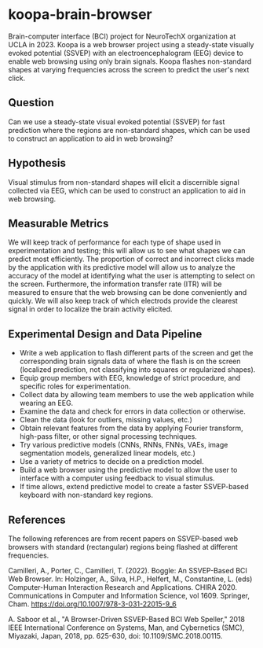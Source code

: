 # koopa-brain-browser
Brain-computer interface (BCI) project for NeuroTechX organization at UCLA in 2023. Koopa is a web browser project using a steady-state visually evoked potential (SSVEP) with an electroencephalogram (EEG) device to enable web browsing using only brain signals. Koopa flashes non-standard shapes at varying frequencies across the screen to predict the user's next click.

## Question
Can we use a steady-state visual evoked potential (SSVEP) for fast prediction where the regions are non-standard shapes, which can be used to construct an application to aid in web browsing?

## Hypothesis
Visual stimulus from non-standard shapes will elicit a discernible signal collected via EEG, which can be used to construct an application to aid in web browsing.

## Measurable Metrics
We will keep track of performance for each type of shape used in experimentation and testing; this will allow us to see what shapes we can predict most efficiently. The proportion of correct and incorrect clicks made by the application with its predictive model will allow us to analyze the accuracy of the model at identifying what the user is attempting to select on the screen. Furthermore, the information transfer rate (ITR) will be measured to ensure that the web browsing can be done conveniently and quickly. We will also keep track of which electrods provide the clearest signal in order to localize the brain activity elicited.

## Experimental Design and Data Pipeline
* Write a web application to flash different parts of the screen and get the corresponding brain signals data of where the flash is on the screen (localized prediction, not classifying into squares or regularized shapes).
* Equip group members with EEG, knowledge of strict procedure, and specific roles for experimentation.
* Collect data by allowing team members to use the web application while wearing an EEG. 
* Examine the data and check for errors in data collection or otherwise.
* Clean the data (look for outliers, missing values, etc.)
* Obtain relevant features from the data by applying Fourier transform, high-pass filter, or other signal processing techniques.
* Try various predictive models (CNNs, RNNs, FNNs, VAEs, image segmentation models, generalized linear models, etc.)
* Use a variety of metrics to decide on a prediction model.
* Build a web browser using the predictive model to allow the user to interface with a computer using feedback to visual stimulus.
* If time allows, extend predictive model to create a faster SSVEP-based keyboard with non-standard key regions.

## References
The following references are from recent papers on SSVEP-based web browsers with standard (rectangular) regions being flashed at different frequencies.

Camilleri, A., Porter, C., Camilleri, T. (2022). Boggle: An SSVEP-Based BCI Web Browser. In: Holzinger, A., Silva, H.P., Helfert, M., Constantine, L. (eds) Computer-Human Interaction Research and Applications. CHIRA 2020. Communications in Computer and Information Science, vol 1609. Springer, Cham. https://doi.org/10.1007/978-3-031-22015-9_6

A. Saboor et al., "A Browser-Driven SSVEP-Based BCI Web Speller," 2018 IEEE International Conference on Systems, Man, and Cybernetics (SMC), Miyazaki, Japan, 2018, pp. 625-630, doi: 10.1109/SMC.2018.00115.
